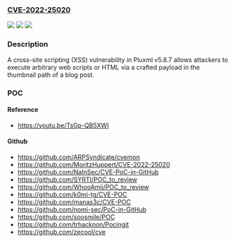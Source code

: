 ### [CVE-2022-25020](https://cve.mitre.org/cgi-bin/cvename.cgi?name=CVE-2022-25020)
![](https://img.shields.io/static/v1?label=Product&message=n%2Fa&color=blue)
![](https://img.shields.io/static/v1?label=Version&message=n%2Fa&color=blue)
![](https://img.shields.io/static/v1?label=Vulnerability&message=n%2Fa&color=brighgreen)

### Description

A cross-site scripting (XSS) vulnerability in Pluxml v5.8.7 allows attackers to execute arbitrary web scripts or HTML via a crafted payload in the thumbnail path of a blog post.

### POC

#### Reference
- https://youtu.be/TsGp-QB5XWI

#### Github
- https://github.com/ARPSyndicate/cvemon
- https://github.com/MoritzHuppert/CVE-2022-25020
- https://github.com/NaInSec/CVE-PoC-in-GitHub
- https://github.com/SYRTI/POC_to_review
- https://github.com/WhooAmii/POC_to_review
- https://github.com/k0mi-tg/CVE-POC
- https://github.com/manas3c/CVE-POC
- https://github.com/nomi-sec/PoC-in-GitHub
- https://github.com/soosmile/POC
- https://github.com/trhacknon/Pocingit
- https://github.com/zecool/cve

